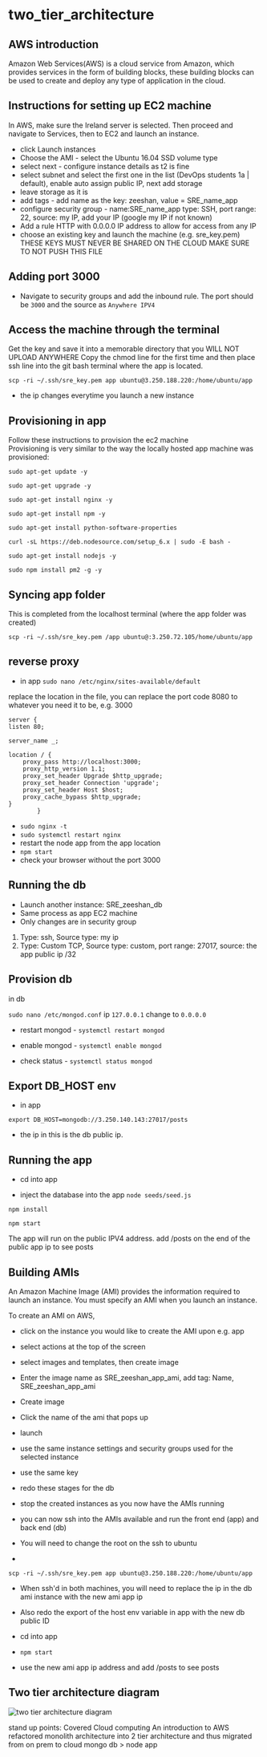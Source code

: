# two_tier_architecture
## AWS introduction
Amazon Web Services(AWS) is a cloud service from Amazon, which provides services in the form of building blocks, these building blocks can be used to create and deploy any type of application in the cloud.

## Instructions for setting up EC2 machine

In AWS, make sure the Ireland server is selected. Then proceed and navigate to Services, then to EC2 and launch an instance.

- click Launch instances
- Choose the AMI - select the Ubuntu 16.04 SSD volume type
- select next - configure instance details as t2 is fine
- select subnet and select the first one in the list (DevOps students 1a | default), enable auto assign public IP, next add storage
- leave storage as it is
- add tags - add name as the key: zeeshan, value = SRE_name_app
- configure security group - name:SRE_name_app  type: SSH, port range: 22, source: my IP, add your IP (google my IP if not known)
- Add a rule HTTP with 0.0.0.0 IP address to allow for access from any IP
- choose an existing key and launch the machine (e.g. sre_key.pem) THESE KEYS MUST NEVER BE SHARED ON THE CLOUD MAKE SURE TO NOT PUSH THIS FILE

## Adding port 3000
- Navigate to security groups and add the inbound rule. The port should be `3000` and the source as `Anywhere IPV4` 


## Access the machine through the terminal
Get the key and save it into a memorable directory that you WILL NOT UPLOAD ANYWHERE
Copy the chmod line for the first time and then place ssh line into the git bash terminal where the app is located. 

`scp -ri ~/.ssh/sre_key.pem app ubuntu@3.250.188.220:/home/ubuntu/app`
- the ip changes everytime you launch a new instance

## Provisioning in app
Follow these instructions to provision the ec2 machine  
Provisioning is very similar to the way the locally hosted app machine was provisioned:

`sudo apt-get update -y`

`sudo apt-get upgrade -y`

`sudo apt-get install nginx -y`

`sudo apt-get install npm -y`

`sudo apt-get install python-software-properties`

`curl -sL https://deb.nodesource.com/setup_6.x | sudo -E bash -`

`sudo apt-get install nodejs -y`

`sudo npm install pm2 -g -y`
    

## Syncing app folder
This is completed from the localhost terminal (where the app folder was created)

`scp -ri ~/.ssh/sre_key.pem /app ubuntu@:3.250.72.105/home/ubuntu/app`


## reverse proxy
- in app
`sudo nano /etc/nginx/sites-available/default`

replace the location in the file, you can replace the port code 8080 to whatever you need it to be, e.g. 3000

    server {
    listen 80;

    server_name _;

    location / {
        proxy_pass http://localhost:3000;      
        proxy_http_version 1.1;
        proxy_set_header Upgrade $http_upgrade;
        proxy_set_header Connection 'upgrade'; 
        proxy_set_header Host $host;
        proxy_cache_bypass $http_upgrade;      
    }
            }

            
- `sudo nginx -t`
- `sudo systemctl restart nginx`
- restart the node app from the app location
- `npm start`
- check your browser without the port 3000


## Running the db
- Launch another instance: SRE_zeeshan_db
- Same process as app EC2 machine
- Only changes are in security group

1. Type: ssh, Source type: my ip
2. Type: Custom TCP, Source type: custom, port range: 27017, source: the app public ip /32


## Provision db
in db

`sudo nano /etc/mongod.conf`
ip `127.0.0.1` change to `0.0.0.0`

- restart mongod - `systemctl restart mongod`

- enable mongod - `systemctl enable mongod`

- check status - `systemctl status mongod`


## Export DB_HOST env
- in app

`export DB_HOST=mongodb://3.250.140.143:27017/posts`

- the ip in this is the db public ip.


## Running the app
- cd into app

- inject the database into the app `node seeds/seed.js`

`npm install`

`npm start`

The app will run on the public IPV4 address. add /posts on the end of the public app ip to see posts

## Building AMIs
An Amazon Machine Image (AMI) provides the information required to launch an instance. You must specify an AMI when you launch an instance.

To create an AMI on AWS, 

- click on the instance you would like to create the AMI upon e.g. app
- select actions at the top of the screen
- select images and templates, then create image
- Enter the image name as SRE_zeeshan_app_ami, add tag: Name, SRE_zeeshan_app_ami
- Create image

 - Click the name of the ami that pops up
 - launch
 - use the same instance settings and security groups used for the selected instance
 - use the same key
 - redo these stages for the db

- stop the created instances as you now have the AMIs running
 
 - you can now ssh into the AMIs available and run the front end (app) and back end (db)
 - You will need to change the root on the ssh to ubuntu
 - 
`scp -ri ~/.ssh/sre_key.pem app ubuntu@3.250.188.220:/home/ubuntu/app`

 -  When ssh'd in both machines, you will need to replace the ip in the db ami instance with the new ami app ip
 -  Also redo the export of the host env variable in app with the new db public ID

- cd into app
- `npm start`

-  use the new ami app ip address and add /posts to see posts


## Two tier architecture diagram

![two tier architecture diagram](https://user-images.githubusercontent.com/88186084/131873184-14621d49-9aaf-4ebd-8fa2-68aa99f49525.jpg)


stand up points:
Covered Cloud computing
An introduction to AWS
refactored monolith architecture into 2 tier architecture and thus migrated from on prem to cloud
mongo db > node app

